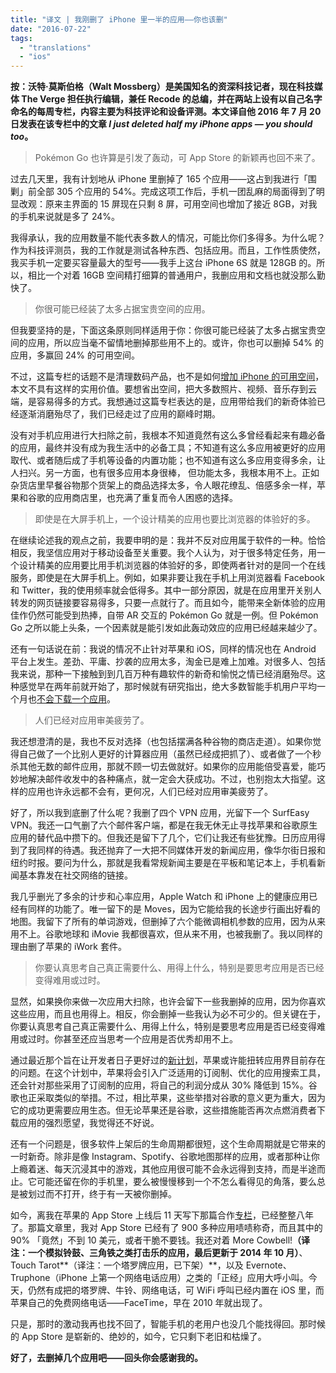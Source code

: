 ```yaml
---
title: "译文 | 我刚删了 iPhone 里一半的应用——你也该删"
date: "2016-07-22"
tags:
  - "translations"
  - "ios"
---
```


**按：沃特·莫斯伯格（Walt Mossberg）是美国知名的资深科技记者，现在科技媒体 The Verge 担任执行编辑，兼任 Recode 的总编，并在两站上设有以自己名字命名的每周专栏，内容主要为科技评论和设备评测。本文译自他 2016 年 7 月 20 日发表在该专栏中的文章 *I just deleted half my iPhone apps — you should too*。**

> Pokémon Go 也许算是引发了轰动，可 App Store 的新颖再也回不来了。

过去几天里，我有计划地从 iPhone 里删掉了 165 个应用——这占到我进行「围剿」前全部 305 个应用的 54%。完成这项工作后，手机一团乱麻的局面得到了明显改观：原来主界面的 15 屏现在只剩 8 屏，可用空间也增加了接近 8GB，对我的手机来说就是多了 24%。

我得承认，我的应用数量不能代表多数人的情况，可能比你们多得多。为什么呢？作为科技评测员，我的工作就是测试各种东西、包括应用。而且，工作性质使然，我买手机一定要买容量最大的型号——我手上这台 iPhone 6S 就是 128GB 的。所以，相比一个对着 16GB 空间精打细算的普通用户，我删应用和文档也就没那么勤快了。

> 你很可能已经装了太多占据宝贵空间的应用。

但我要坚持的是，下面这条原则同样适用于你：你很可能已经装了太多占据宝贵空间的应用，所以应当毫不留情地删掉那些用不上的。或许，你也可以删掉 54% 的应用，多赢回 24% 的可用空间。

不过，这篇专栏的话题不是清理数码产品，也不是如何[增加 iPhone 的可用空间](http://www.recode.net/2014/5/14/11626828/presto-chango-freeing-up-space-on-iphones)，本文不具有这样的实用价值。要想省出空间，把大多数照片、视频、音乐存到云端，是容易得多的方式。我想通过这篇专栏表达的是，应用带给我们的新奇体验已经逐渐消磨殆尽了，我们已经走过了应用的巅峰时期。

没有对手机应用进行大扫除之前，我根本不知道竟然有这么多曾经看起来有趣必备的应用，最终并没有成为我生活中的必备工具；不知道有这么多应用被更好的应用取代、或者随后成了手机等设备的内置功能；也不知道有这么多应用变得多余，让人扫兴。另一方面，也有很多应用本身很棒， 但功能太多，我根本用不上。正如杂货店里早餐谷物那个货架上的商品选择太多，令人眼花缭乱、倍感多余一样，苹果和谷歌的应用商店里，也充满了重复而令人困惑的选择。

> 即使是在大屏手机上，一个设计精美的应用也要比浏览器的体验好的多。

在继续论述我的观点之前，我要申明的是：我并不反对应用属于软件的一种。恰恰相反，我坚信应用对于移动设备至关重要。我个人认为，对于很多特定任务，用一个设计精美的应用要比用手机浏览器的体验好的多，即使两者针对的是同一个在线服务，即使是在大屏手机上。例如，如果非要让我在手机上用浏览器看 Facebook 和 Twitter，我的使用频率就会低得多。其中一部分原因，就是在应用里开关别人转发的网页链接要容易得多，只要一点就行了。而且如今，能带来全新体验的应用佳作仍然可能受到热捧，自带 AR 交互的 Pokémon Go 就是一例。但 Pokémon Go 之所以能上头条，一个因素就是能引发如此轰动效应的应用已经越来越少了。

还有一句话说在前：我说的情况不止针对苹果和 iOS，同样的情况也在 Android 平台上发生。差劲、平庸、抄袭的应用太多，淘金已是难上加难。对很多人、包括我来说，那种一下接触到到几百万种有趣软件的新奇和愉悦之情已经消磨殆尽。这种感觉早在两年前就开始了，那时候就有研究指出，绝大多数智能手机用户平均一个月也[不会下载一个应用](http://qz.com/253618/most-smartphone-users-download-zero-apps-per-month/)。

> 人们已经对应用审美疲劳了。

我还想澄清的是，我也不反对选择（也包括摆满各种谷物的商店走道）。如果你觉得自己做了一个比别人更好的计算器应用（虽然已经成把抓了）、或者做了一个秒杀其他无数的邮件应用，那就不顾一切去做就好。如果你的应用能倍受喜爱，能巧妙地解决邮件收发中的各种痛点，就一定会大获成功。不过，也别抱太大指望。这样的应用也许永远都不会有，更何况，人们已经对应用审美疲劳了。

好了，所以我到底删了什么呢？我删了四个 VPN 应用，光留下一个 SurfEasy VPN。我还一口气删了六个邮件客户端，都是在我无休无止寻找苹果和谷歌原生应用的替代品中攒下的。但我还是留下了几个，它们让我还有些犹豫。日历应用得到了我同样的待遇。我还抛弃了一大把不同媒体开发的新闻应用，像华尔街日报和纽约时报。要问为什么，那就是我看常规新闻主要是在平板和笔记本上，手机看新闻基本靠发在社交网络的链接。

我几乎删光了多余的计步和心率应用，Apple Watch 和 iPhone 上的健康应用已经有同样的功能了。唯一留下的是 Moves，因为它能给我的长途步行画出好看的地图。我留下了所有的单词游戏，但删掉了六个能微调相机参数的应用，因为从来用不上。谷歌地球和 iMovie 我都很喜欢，但从来不用，也被我删了。我以同样的理由删了苹果的 iWork 套件。

> 你要认真思考自己真正需要什么、用得上什么，特别是要思考应用是否已经变得难用或过时。

显然，如果换你来做一次应用大扫除，也许会留下一些我删掉的应用，因为你喜欢这些应用，而且也用得上。相反，你会删掉一些我认为必不可少的。但关键在于，你要认真思考自己真正需要什么、用得上什么，特别是要思考应用是否已经变得难用或过时。你甚至还应当思考一个应用是否优秀却用不上。

通过最近那个旨在让开发者日子更好过的[新计划](http://www.theverge.com/2016/6/8/11880730/apple-app-store-subscription-update-phil-schiller-interview)，苹果或许能扭转应用界目前存在的问题。在这个计划中，苹果将会引入广泛适用的订阅制、优化的应用搜索工具，还会针对那些采用了订阅制的应用，将自己的利润分成从 30% 降低到 15%。谷歌也正采取类似的举措。不过，相比苹果，这些举措对谷歌的意义更为重大，因为它的成功更需要应用生态。但无论苹果还是谷歌，这些措施能否再次点燃消费者下载应用的强烈愿望，我觉得还不好说。

还有一个问题是，很多软件上架后的生命周期都很短，这个生命周期就是它带来的一时新奇。除非是像 Instagram、Spotify、谷歌地图那样的应用，或者那种让你上瘾着迷、每天沉浸其中的游戏，其他应用很可能不会永远得到支持，而是半途而止。它可能还留在你的手机里，要么被慢慢移到一个不怎么看得见的角落，要么总是被划过而不打开，终于有一天被你删掉。

如今，离我在苹果的 App Store 上线后 11 天写下那篇合作[专栏](http://allthingsd.com/20080722/a-shopping-trip-to-the-app-store-for-your-iphone/)，已经整整八年了。那篇文章里，我对 App Store 已经有了 900 多种应用啧啧称奇，而且其中的 90% 「竟然」不到 10 美元，或者干脆不要钱。我还对着 More Cowbell!**（译注：一个模拟铃鼓、三角铁之类打击乐的应用，最后更新于 2014 年 10 月）**、Touch Tarot**（译注：一个塔罗牌应用，已下架）**，以及 Evernote、Truphone（iPhone 上第一个网络电话应用）之类的「正经」应用大呼小叫。今天，仍然有成把的塔罗牌、牛铃、网络电话，可 WiFi 呼叫已经内置在 iOS 里，而苹果自己的免费网络电话——FaceTime，早在 2010 年就出现了。

只是，那时的激动我再也找不回了，智能手机的老用户也没几个能找得回。那时候的 App Store 是崭新的、绝妙的，如今，它只剩下老旧和枯燥了。

**好了，去删掉几个应用吧——回头你会感谢我的。**
